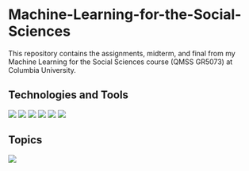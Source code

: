 # Machine-Learning-for-the-Social-Sciences
This repository contains the assignments, midterm, and final from my Machine Learning for the Social Sciences course (QMSS GR5073) at Columbia University. 

## Technologies and Tools
![](https://img.shields.io/badge/Python-informational?style=flat&logo=python&logoColor=white&color=003865) ![](https://img.shields.io/badge/NumPy-informational?style=flat&logo=numpy&logoColor=white&color=003865) ![](https://img.shields.io/badge/pandas-informational?style=flat&logo=pandas&logoColor=white&color=003865) ![](https://img.shields.io/badge/scikitlearn-informational?style=flat&logo=scikitlearn&logoColor=white&color=003865) ![](https://img.shields.io/badge/Keras-informational?style=flat&logo=keras&logoColor=white&color=003865) ![](https://img.shields.io/badge/Jupyter-informational?style=flat&logo=jupyter&logoColor=white&color=003865) 

## Topics

![](https://img.shields.io/badge/Supervised\spaceMachine\Learning-informational?style=flat&color=003865)

